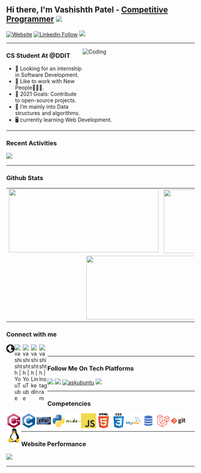 ## Hi there, I'm Vashishth Patel - [Competitive Programmer][website] <img src="https://raw.githubusercontent.com/MartinHeinz/MartinHeinz/master/wave.gif" width="30px">

[![Website](https://shields.io/badge/Portfolio-up-blue?style=flat-square)](https://vashishth.epizy.com/?i=1)
[![Linkedin Follow](https://shields.io/badge/Follow%20@Vashishth%20Patel-921-green?logo=linkedin&style=flat-square)](https://www.linkedin.com/in/vashishth-patel-312a52204/)
![](https://komarev.com/ghpvc/?username=vasu-1&style=flat-square)
<br/>

---
<img align="right" alt="Coding" width="300px" height="170px" src="https://user-images.githubusercontent.com/78724676/107845321-998ad500-6e00-11eb-8f60-a90db837bdb2.gif">

### CS Student At @DDIT

- 🔭 Looking for an internship in Software Development.
- 🌱 Like to work with New People🧑‍🤝‍🧑.
- 🥅 2021 Goals: Contribute to open-source projects.
- 👯 I’m mainly into Data structures and algorithms.
- 🖥️ currently learning Web Development.


---

### Recent Activities

<img src="https://activity-graph.herokuapp.com/graph?username=vasu-1&bg_color=000000&line=ffb812&area=true&color=8135fc&hide_border=true&hide_title=true">

---

### Github Stats

<table>
  <tr>
    <td align="center">
      <img alt="" width="400" src="https://github-readme-stats.vercel.app/api?username=vasu-1&show_icons=true&theme=vision-friendly-dark&hide_border=true" width="360px" height="170px" >
    </td>
    <td align="center">
        <img align="right" src ="https://github-readme-streak-stats.herokuapp.com?user=vasu-1&theme=vision-friendly-dark&hide_border=true" width="360px" height="170px">
    </td>
  </tr>
    <tr>
    <td colspan="2" align="center">
        <img src ="https://github-readme-stats.vercel.app/api/top-langs/?username=vasu-1&layout=compact&hide_border=true&theme=vision-friendly-dark&langs_count=10&hide=jupyter%20notebook,tex,php" height="170px" width="360px">
    </td>
  </tr>
</table>

### Connect with me

[<img align="left" alt="vashishth.epizy.com" width="22px" src="https://raw.githubusercontent.com/iconic/open-iconic/master/svg/globe.svg" />][website]
[<img align="left" alt="vashishth | YouTube" width="22px" src="https://cdn.jsdelivr.net/npm/simple-icons@v3/icons/youtube.svg" />][youtube]
[<img align="left" alt="vashishth | YouTube" width="22px" src="https://cdn.jsdelivr.net/npm/simple-icons@v3/icons/facebook.svg" />][facebook]
[<img align="left" alt="vashishth | LinkedIn" width="22px" src="https://cdn.jsdelivr.net/npm/simple-icons@v3/icons/linkedin.svg" />][linkedin]
[<img align="left" alt="vashishth | Instagram" width="22px" src="https://cdn.jsdelivr.net/npm/simple-icons@v3/icons/instagram.svg" />][instagram]
<br />

---

### Follow Me On Tech Platforms

[<img src="https://img.icons8.com/windows/40/000000/hackerrank.png"/>][hackerrank]
[<img src="https://img.icons8.com/windows/40/000000/chef-hat.png"/>][codechef]
[<img src="https://files.quickmediasolutions.com/so-images/askubuntu.svg" alt="askubuntu" height=40px width=40px  />][askubuntu]
[<img src="https://img.icons8.com/ios-glyphs/40/000000/github.png"/>][github]
<br />

---

### Competencies
<p>
<img align="left" alt="Visual Studio Code" width="40px" src="https://raw.githubusercontent.com/devicons/devicon/master/icons/cplusplus/cplusplus-original.svg" />
<img align="left" alt="Visual Studio Code" width="40px" src="https://raw.githubusercontent.com/devicons/devicon/master/icons/c/c-original.svg" />
<img align="left" alt="php" width="40px" src="https://raw.githubusercontent.com/devicons/devicon/master/icons/php/php-original.svg" />
<img align="left" alt="python" width="40px" src="https://raw.githubusercontent.com/devicons/devicon/master/icons/python/python-original.svg" />
<img align="left" alt="node" width="40px" src="https://raw.githubusercontent.com/devicons/devicon/master/icons/nodejs/nodejs-original-wordmark.svg" />
<img align="left" alt="JavaScript" width="40px" src="https://raw.githubusercontent.com/github/explore/80688e429a7d4ef2fca1e82350fe8e3517d3494d/topics/javascript/javascript.png" />
<img align="left" alt="HTML5" width="40px" src="https://raw.githubusercontent.com/github/explore/80688e429a7d4ef2fca1e82350fe8e3517d3494d/topics/html/html.png" />
<img align="left" alt="CSS3" width="40px" src="https://raw.githubusercontent.com/github/explore/80688e429a7d4ef2fca1e82350fe8e3517d3494d/topics/css/css.png" />
<img align="left" alt="SQL" width="40px" src="https://raw.githubusercontent.com/devicons/devicon/master/icons/mysql/mysql-original-wordmark.svg" />
<img align="left" alt="SQL" width="40px" src="https://raw.githubusercontent.com/github/explore/80688e429a7d4ef2fca1e82350fe8e3517d3494d/topics/sql/sql.png" />
<img align="left" alt="laravel" width="40px" src="https://raw.githubusercontent.com/github/explore/80688e429a7d4ef2fca1e82350fe8e3517d3494d/topics/laravel/laravel.png" />
<img align="left" alt="Git" width="40px" src="https://raw.githubusercontent.com/devicons/devicon/master/icons/git/git-original-wordmark.svg" />
<img align="left" alt="linux" width="40px" src="https://raw.githubusercontent.com/devicons/devicon/master/icons/linux/linux-original.svg" />
</p>
<br />
<br />

---

### Website Performance

<img src="https://metrics.lecoq.io/vasu-1?template=classic&base.header=0&base.activity=0&base.community=0&base.repositories=0&base.metadata=0&pagespeed=1&pagespeed.url=.user.website&pagespeed.detailed=false&pagespeed.screenshot=false&config.timezone=Asia%2FCalcutta">

---

[website]: https://vashishth.epizy.com/?i=1
[facebook]: https://www.facebook.com/people/Vashishth-Patel/100071806075318/
[youtube]: https://www.youtube.com/channel/UCT_aAHVTwIPvW3mEUfHbB7g
[instagram]: https://www.instagram.com/vashishthchaudhary/
[linkedin]: https://www.linkedin.com/in/vashishth-patel-312a52204/
[askubuntu]: https://askubuntu.com/users/1357742/vashishth-patel
[codechef]: https://www.codechef.com/users/vashishth48
[hackerrank]: https://www.hackerrank.com/vashishthchaudh1
[github]: https://www.github.com/vasu-1
